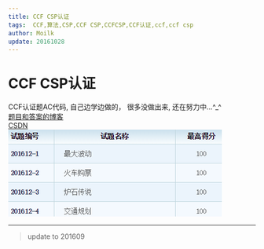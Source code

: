 ```yaml
---
title: CCF CSP认证
tags:  CCF,算法,CSP,CCF CSP,CCFCSP,CCF认证,ccf,ccf csp
author: Moilk
update: 20161028
---
```


# CCF CSP认证  
CCF认证题AC代码, 自己边学边做的， 很多没做出来, 还在努力中...^_^  
[题目和答案的博客](http://moilk.org/blog/category/#CCF)  
[CSDN](http://blog.csdn.net/Moilk_nepho/article/category/6402904)  
![证据](./evi.png)  

--------------
> update to 201609